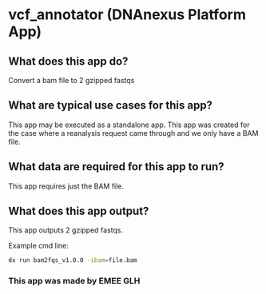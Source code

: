 <!-- dx-header -->
# vcf_annotator (DNAnexus Platform App)

## What does this app do?

Convert a bam file to 2 gzipped fastqs

## What are typical use cases for this app?

This app may be executed as a standalone app.
This app was created for the case where a reanalysis request came through and we only have a BAM file.

## What data are required for this app to run?

This app requires just the BAM file.

## What does this app output?

This app outputs 2 gzipped fastqs.

Example cmd line:

``` bash
dx run bam2fqs_v1.0.0 -ibam=file.bam
```

### This app was made by EMEE GLH

